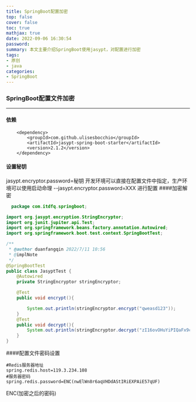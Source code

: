 ```yaml
---
title: SpringBoot配置加密
top: false
cover: false
toc: true
mathjax: true
date: 2022-09-06 16:30:54
password:
summary: 本文主要介绍SpringBoot使用jasypt，对配置进行加密
tags:
- 原创
- java
categories:
- SpringBoot
---
```

### SpringBoot配置文件加密
---
#### 依赖
<!--        jasypt 配置加密-->
        <dependency>
            <groupId>com.github.ulisesbocchio</groupId>
            <artifactId>jasypt-spring-boot-starter</artifactId>
            <version>2.1.2</version>
        </dependency>
#### 设置秘钥
jasypt.encryptor.password=秘钥
开发环境可以直接在配置文件中指定，生产环境可以使用启动命理   --jasypt.encryptor.password=XXX 进行配置
####加密解密
```java
  package com.itdfq.springboot;

import org.jasypt.encryption.StringEncryptor;
import org.junit.jupiter.api.Test;
import org.springframework.beans.factory.annotation.Autowired;
import org.springframework.boot.test.context.SpringBootTest;

/**
 * @author duanfangqin 2022/7/11 10:56
 * @implNote
 */
@SpringBootTest
public class JasyptTest {
    @Autowired
    private StringEncryptor stringEncryptor;

    @Test
    public void encrypt(){

        System.out.println(stringEncryptor.encrypt("qweasd123"));
    }
    @Test
    public void decrypt(){
        System.out.println(stringEncryptor.decrypt("zI16ovOHuYiPIQaFx9cVlJF30bg5h3ql"));
    }
}
```
####配置文件密码设置
```properties
#Redis服务器地址
spring.redis.host=119.3.234.108
#服务器密码
spring.redis.password=ENC(nwElWn8r6aqVHDdAStIRiEXPAiE57qUF)
```
ENC(加密之后的密码)